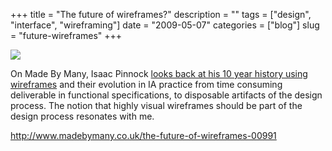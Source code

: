 +++
title = "The future of wireframes?"
description = ""
tags = ["design", "interface", "wireframing"]
date = "2009-05-07"
categories = ["blog"]
slug = "future-wireframes"
+++



  <div class="notebook-screenshot"><a href="http://www.madebymany.co.uk/the-future-of-wireframes-00991"><img src="//konigi.com/media/bluga/wt4a0384ec3f448_0.jpg"/></a></div><p>On Made By Many, Isaac Pinnock <a href="http://www.madebymany.co.uk/the-future-of-wireframes-00991">looks back at his 10 year history using wireframes</a> and their evolution in IA practice from time consuming deliverable in functional specifications, to disposable artifacts of the design process. The notion that highly visual wireframes should be part of the design process resonates with me. </p>
    
  <a href="http://www.madebymany.co.uk/the-future-of-wireframes-00991">http://www.madebymany.co.uk/the-future-of-wireframes-00991</a>
